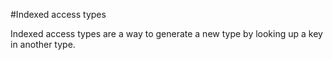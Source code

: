 #Indexed access types

Indexed access types are a way to
generate a new type by looking up
a key in another type.
